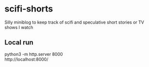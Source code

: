 # scifi-shorts
Silly miniblog to keep track of scifi and speculative short stories or TV shows I watch


## Local run
python3 -m http.server 8000  
http://localhost:8000/
